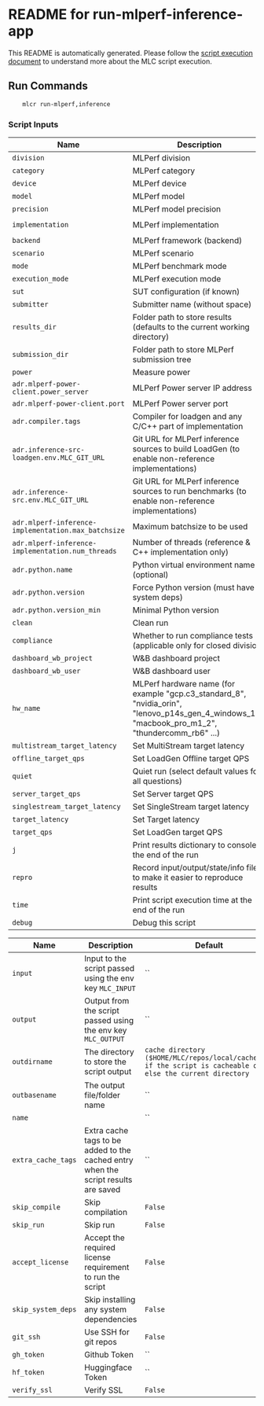 # README for run-mlperf-inference-app
This README is automatically generated. Please follow the [script execution document](https://docs.mlcommons.org/mlcflow/targets/script/execution-flow/) to understand more about the MLC script execution.

## Run Commands

```bash
    mlcr run-mlperf,inference
```
### Script Inputs

| Name | Description | Default | Type |
|------|-------------|---------|------|
| `division` | MLPerf division | `open` | str |
| `category` | MLPerf category | `edge` | str |
| `device` | MLPerf device | `cpu` | str |
| `model` | MLPerf model | `resnet50` | str |
| `precision` | MLPerf model precision | `` | str |
| `implementation` | MLPerf implementation | `mlcommons-python` | str |
| `backend` | MLPerf framework (backend) | `onnxruntime` | str |
| `scenario` | MLPerf scenario | `Offline` | str |
| `mode` | MLPerf benchmark mode | `` | str |
| `execution_mode` | MLPerf execution mode | `test` | str |
| `sut` | SUT configuration (if known) | `` | str |
| `submitter` | Submitter name (without space) | `CTuning` | str |
| `results_dir` | Folder path to store results (defaults to the current working directory) | `` | str |
| `submission_dir` | Folder path to store MLPerf submission tree | `` | str |
| `power` | Measure power | `no` | str |
| `adr.mlperf-power-client.power_server` | MLPerf Power server IP address | `192.168.0.15` | str |
| `adr.mlperf-power-client.port` | MLPerf Power server port | `4950` | int |
| `adr.compiler.tags` | Compiler for loadgen and any C/C++ part of implementation | `` | str |
| `adr.inference-src-loadgen.env.MLC_GIT_URL` | Git URL for MLPerf inference sources to build LoadGen (to enable non-reference implementations) | `` | str |
| `adr.inference-src.env.MLC_GIT_URL` | Git URL for MLPerf inference sources to run benchmarks (to enable non-reference implementations) | `` | str |
| `adr.mlperf-inference-implementation.max_batchsize` | Maximum batchsize to be used | `` | str |
| `adr.mlperf-inference-implementation.num_threads` | Number of threads (reference & C++ implementation only) | `` | str |
| `adr.python.name` | Python virtual environment name (optional) | `` | str |
| `adr.python.version` | Force Python version (must have all system deps) | `` | str |
| `adr.python.version_min` | Minimal Python version | `3.8` | str |
| `clean` | Clean run | `False` | bool |
| `compliance` | Whether to run compliance tests (applicable only for closed division) | `no` | str |
| `dashboard_wb_project` | W&B dashboard project | `` | str |
| `dashboard_wb_user` | W&B dashboard user | `` | str |
| `hw_name` | MLPerf hardware name (for example "gcp.c3_standard_8", "nvidia_orin", "lenovo_p14s_gen_4_windows_11", "macbook_pro_m1_2", "thundercomm_rb6" ...) | `` | str |
| `multistream_target_latency` | Set MultiStream target latency | `` | str |
| `offline_target_qps` | Set LoadGen Offline target QPS | `` | str |
| `quiet` | Quiet run (select default values for all questions) | `True` | bool |
| `server_target_qps` | Set Server target QPS | `` | str |
| `singlestream_target_latency` | Set SingleStream target latency | `` | str |
| `target_latency` | Set Target latency | `` | str |
| `target_qps` | Set LoadGen target QPS | `` | str |
| `j` | Print results dictionary to console at the end of the run | `False` | bool |
| `repro` | Record input/output/state/info files to make it easier to reproduce results | `False` | bool |
| `time` | Print script execution time at the end of the run | `True` | bool |
| `debug` | Debug this script | `False` | bool |### Generic Script Inputs

| Name | Description | Default | Type |
|------|-------------|---------|------|
| `input` | Input to the script passed using the env key `MLC_INPUT` | `` | str |
| `output` | Output from the script passed using the env key `MLC_OUTPUT` | `` | str |
| `outdirname` | The directory to store the script output | `cache directory ($HOME/MLC/repos/local/cache/<>) if the script is cacheable or else the current directory` | str |
| `outbasename` | The output file/folder name | `` | str |
| `name` |  | `` | str |
| `extra_cache_tags` | Extra cache tags to be added to the cached entry when the script results are saved | `` | str |
| `skip_compile` | Skip compilation | `False` | bool |
| `skip_run` | Skip run | `False` | bool |
| `accept_license` | Accept the required license requirement to run the script | `False` | bool |
| `skip_system_deps` | Skip installing any system dependencies | `False` | bool |
| `git_ssh` | Use SSH for git repos | `False` | bool |
| `gh_token` | Github Token | `` | str |
| `hf_token` | Huggingface Token | `` | str |
| `verify_ssl` | Verify SSL | `False` | bool |
